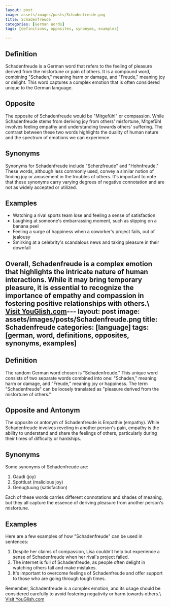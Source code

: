 ```yaml
---
layout: post
image: assets/images/posts/Schadenfreude.png
title: Schadenfreude
categories: [German Words]
tags: [definitions, opposites, synonyms, examples]

---
```


## Definition
Schadenfreude is a German word that refers to the feeling of pleasure derived from the misfortune or pain of others. It is a compound word, combining "Schaden," meaning harm or damage, and "Freude," meaning joy or delight. This word captures a complex emotion that is often considered unique to the German language.

## Opposite
The opposite of Schadenfreude would be "Mitgefühl" or compassion. While Schadenfreude stems from deriving joy from others' misfortune, Mitgefühl involves feeling empathy and understanding towards others' suffering. The contrast between these two words highlights the duality of human nature and the spectrum of emotions we can experience.

## Synonyms
Synonyms for Schadenfreude include "Scherzfreude" and "Hohnfreude." These words, although less commonly used, convey a similar notion of finding joy or amusement in the troubles of others. It's important to note that these synonyms carry varying degrees of negative connotation and are not as widely accepted or utilized.

## Examples
- Watching a rival sports team lose and feeling a sense of satisfaction
- Laughing at someone's embarrassing moment, such as slipping on a banana peel
- Feeling a surge of happiness when a coworker's project fails, out of jealousy
- Smirking at a celebrity's scandalous news and taking pleasure in their downfall

Overall, Schadenfreude is a complex emotion that highlights the intricate nature of human interactions. While it may bring temporary pleasure, it is essential to recognize the importance of empathy and compassion in fostering positive relationships with others.\ <a id="yg-widget-0" class="youglish-widget" data-query="Schadenfreude" data-lang="german" data-components="8412" data-auto-start="0" data-bkg-color="theme_light" data-title="How%20to%20pronounce%20Schadenfreude%20in%20German"  rel="nofollow" href="https://youglish.com">Visit YouGlish.com</a><script async src="https://youglish.com/public/emb/widget.js" charset="utf-8"></script>---
layout: post
image: assets/images/posts/Schadenfreude.png
title: Schadenfreude
categories: [language]
tags: [german, word, definitions, opposites, synonyms, examples]
---

## Definition

The random German word chosen is "Schadenfreude." This unique word consists of two separate words combined into one: "Schaden," meaning harm or damage, and "Freude," meaning joy or happiness. The term "Schadenfreude" can be loosely translated as "pleasure derived from the misfortune of others."

## Opposite and Antonym

The opposite or antonym of Schadenfreude is Empathie (empathy). While Schadenfreude involves reveling in another person's pain, empathy is the ability to understand and share the feelings of others, particularly during their times of difficulty or hardships.

## Synonyms

Some synonyms of Schadenfreude are:

1. Gaudi (joy)
2. Spottlust (malicious joy)
3. Genugtuung (satisfaction)

Each of these words carries different connotations and shades of meaning, but they all capture the essence of deriving pleasure from another person's misfortune.

## Examples

Here are a few examples of how "Schadenfreude" can be used in sentences:

1. Despite her claims of compassion, Lisa couldn't help but experience a sense of Schadenfreude when her rival's project failed.
2. The internet is full of Schadenfreude, as people often delight in watching others fall and make mistakes.
3. It's important to overcome feelings of Schadenfreude and offer support to those who are going through tough times.

Remember, Schadenfreude is a complex emotion, and its usage should be considered carefully to avoid fostering negativity or harm towards others.\ <a id="yg-widget-0" class="youglish-widget" data-query="Schadenfreude" data-lang="german" data-components="8412" data-auto-start="0" data-bkg-color="theme_light" data-title="How%20to%20pronounce%20Schadenfreude%20in%20German"  rel="nofollow" href="https://youglish.com">Visit YouGlish.com</a><script async src="https://youglish.com/public/emb/widget.js" charset="utf-8"></script>